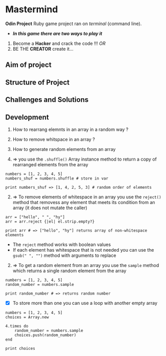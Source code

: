 # Mastermind

**Odin Project** Ruby game project ran on _terminal_ (command line).

 - ***In this game there are two ways to play it***
1. Become a **Hacker** and crack the code !!! 
*OR*
2. BE THE **CREATOR** create it...

## Aim of project

## Structure of Project

## Challenges and Solutions

## Development

1. How to rearrang elemnts in an array in a random way ?
2. How to remove whitspace in an array ?
3. How to generate random elements from an array

1. => you use the `.shuffle()` Array instance method to return a copy of rearranged elements from the array
```
numbers = [1, 2, 3, 4, 5]
numbers_shuf = numbers.shuffle # store in var

print numbers_shuf => [1, 4, 2, 5, 3] # random order of elements
```

2. => To remove elements of whitespace in an array you use the `reject()` method that removess any element that meets its condition from an array (it does not mutate the caller)

```
arr = ["hello", " ", "hy"]
arr = arr.reject {|el| el.strip.empty?}

print arr # => ["hello", "hy"] returns array of non-whitespace elements
```
- The `reject` method works with boolean values 
- If each element has whitespace that is not needed you can use the `gsub(" ", "")` method with arguments to replace

2. => To get a random element from an array you use the `sample` method which returns a single random element from the array

```
numbers = [1, 2, 3, 4, 5]
random_number = numbers.sample

print random_number # => returns random number
```

- [x] To store more than one you can use a loop with another empty array
```
numbers = [1, 2, 3, 4, 5]
choices = Array.new

4.times do 
    random_number = numbers.sample
    choices.push(random_number)
end

print choices
```